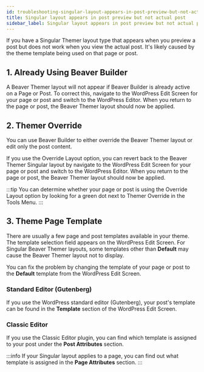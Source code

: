 ```yaml
---
id: troubleshooting-singular-layout-appears-in-post-preview-but-not-actual-post-themer
title: Singular layout appears in post preview but not actual post
sidebar_label: Singular layout appears in post preview but not actual post
---
```


If you have a Singular Themer layout type that appears when you preview a post but does not work when you view the actual post. It's likely caused by the theme template being used on that page or post.

## 1. Already Using Beaver Builder

A Beaver Themer layout will not appear if Beaver Builder is already active on a Page or Post. To correct this, navigate to the WordPress Edit Screen for your page or post and switch to the WordPress Editor. When you return to the page or post, the Beaver Themer layout should now be applied.

## 2. Themer Override

You can use Beaver Builder to either override the Beaver Themer layout or edit only the post content.

If you use the Override Layout option, you can revert back to the Beaver Themer Singular layout by navigate to the WordPress Edit Screen for your page or post and switch to the WordPress Editor. When you return to the page or post, the Beaver Themer layout should now be applied.

:::tip
You can determine whether your page or post is using the Override Layout option by looking for a green dot next to Themer Override in the Tools Menu.
:::

## 3. Theme Page Template

There are usually a few page and post templates available in your theme. The template selection field appears on the WordPress Edit Screen. For Singular Beaver Themer layouts, some templates other than **Default** may cause the Beaver Themer layout not to display.

You can fix the problem by changing the template of your page or post to the **Default** template from the WordPress Edit Screen.

### Standard Editor (Gutenberg)

If you use the WordPress standard editor (Gutenberg), your post's template can be found in the **Template** section of the WordPress Edit Screen.

### Classic Editor

If you use the Classic Editor plugin, you can find which template is assigned to your post under the **Post Attributes** section.

:::info
If your Singular layout applies to a page, you can find out what template is assigned in the **Page Attributes** section.
:::
